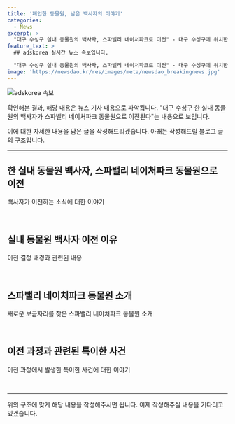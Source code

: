 ```yaml
---
title: '폐업한 동물원, 남은 백사자의 이야기'
categories:
  - News
excerpt: >
  "대구 수성구 실내 동물원의 백사자, 스파밸리 네이처파크로 이전" - 대구 수성구에 위치한 실내 동물원에서 백사자 한 쌍이 이전됐다. 이 동물원은 지난 해 5월에 영업을 중단한 곳으로, 백사자 한 쌍은 이제 대구 달성군 스파밸리 네이처파크 동물원에서 새로운 보금자리를 찾게 됐다.
feature_text: >
  ## adskorea 실시간 뉴스 속보입니다.

  "대구 수성구 실내 동물원의 백사자, 스파밸리 네이처파크로 이전" - 대구 수성구에 위치한 실내 동물원에서 백사자 한 쌍이 이전됐다. 이 동물원은 지난 해 5월에 영업을 중단한 곳으로, 백사자 한 쌍은 이제 대구 달성군 스파밸리 네이처파크 동물원에서 새로운 보금자리를 찾게 됐다.
image: 'https://newsdao.kr/res/images/meta/newsdao_breakingnews.jpg'
---
```


<p><img src="https://newsdao.kr/res/images/meta/newsdao_breakingnews.jpg" alt="adskorea 속보" /></p>

<p>확인해본 결과, 해당 내용은 뉴스 기사 내용으로 파악됩니다. "대구 수성구 한 실내 동물원의 백사자가 스파밸리 네이처파크 동물원으로 이전된다"는 내용으로 보입니다.</p>

<p>이에 대한 자세한 내용을 담은 글을 작성해드리겠습니다. 아래는 작성해드릴 블로그 글의 구조입니다.</p>

<hr />

<h2 data-ke-size="size26">한 실내 동물원 백사자, 스파밸리 네이처파크 동물원으로 이전</h2>

<p>백사자가 이전하는 소식에 대한 이야기</p>

<p data-ke-size="size16">&nbsp;</p>

<h2>실내 동물원 백사자 이전 이유</h2>

<p>이전 결정 배경과 관련된 내용</p>

<p data-ke-size="size16">&nbsp;</p>

<h2>스파밸리 네이처파크 동물원 소개</h2>

<p>새로운 보금자리를 찾은 스파밸리 네이처파크 동물원 소개</p>

<p data-ke-size="size16">&nbsp;</p>

<h2>이전 과정과 관련된 특이한 사건</h2>

<p>이전 과정에서 발생한 특이한 사건에 대한 이야기</p>

<p data-ke-size="size16">&nbsp;</p>

<hr />

<p>위의 구조에 맞게 해당 내용을 작성해주시면 됩니다. 이제 작성해주실 내용을 기다리고 있겠습니다. </p>

